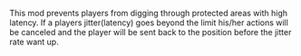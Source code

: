 This mod prevents players from digging through protected areas with high latency. If a players jitter(latency) goes beyond the limit his/her actions 
will be canceled and the player will be sent back to the position before the jitter rate want up.